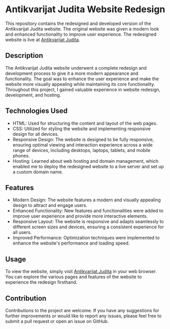 # Antikvarijat Judita Website Redesign

This repository contains the redesigned and developed version of the Antikvarijat Judita website. The original website was given a modern look and enhanced functionality to improve user experience. The redesigned website is live at [Antikvarijat Judita](http://www.antikvarijat-judita.hr/).

## Description

The Antikvarijat Judita website underwent a complete redesign and development process to give it a more modern appearance and functionality. The goal was to enhance the user experience and make the website more visually appealing while maintaining its core functionality. Throughout this project, I gained valuable experience in website redesign, development, and hosting.

## Technologies Used

- HTML: Used for structuring the content and layout of the web pages.
- CSS: Utilized for styling the website and implementing responsive design for all devices.
- Responsive Design: The website is designed to be fully responsive, ensuring optimal viewing and interaction experience across a wide range of devices, including desktops, laptops, tablets, and mobile phones.
- Hosting: Learned about web hosting and domain management, which enabled me to deploy the redesigned website to a live server and set up a custom domain name.

## Features

- Modern Design: The website features a modern and visually appealing design to attract and engage users.
- Enhanced Functionality: New features and functionalities were added to improve user experience and provide more interactive elements.
- Responsive Layout: The website is responsive and adapts seamlessly to different screen sizes and devices, ensuring a consistent experience for all users.
- Improved Performance: Optimization techniques were implemented to enhance the website's performance and loading speed.

## Usage

To view the website, simply visit [Antikvarijat Judita](http://www.antikvarijat-judita.hr/) in your web browser. You can explore the various pages and features of the website to experience the redesign firsthand.

## Contribution

Contributions to the project are welcome. If you have any suggestions for further improvements or would like to report any issues, please feel free to submit a pull request or open an issue on GitHub.


